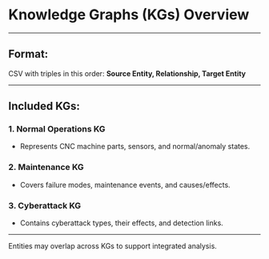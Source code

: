 # Knowledge Graphs (KGs) Overview

---

## Format: 
CSV with triples in this order: 
**Source Entity, Relationship, Target Entity** 

--- 

## Included KGs: 

### 1. Normal Operations KG
- Represents CNC machine parts, sensors, and normal/anomaly states. 

### 2. Maintenance KG
- Covers failure modes, maintenance events, and causes/effects. 

### 3. Cyberattack KG
- Contains cyberattack types, their effects, and detection links. 

--- 

Entities may overlap across KGs to support integrated analysis.